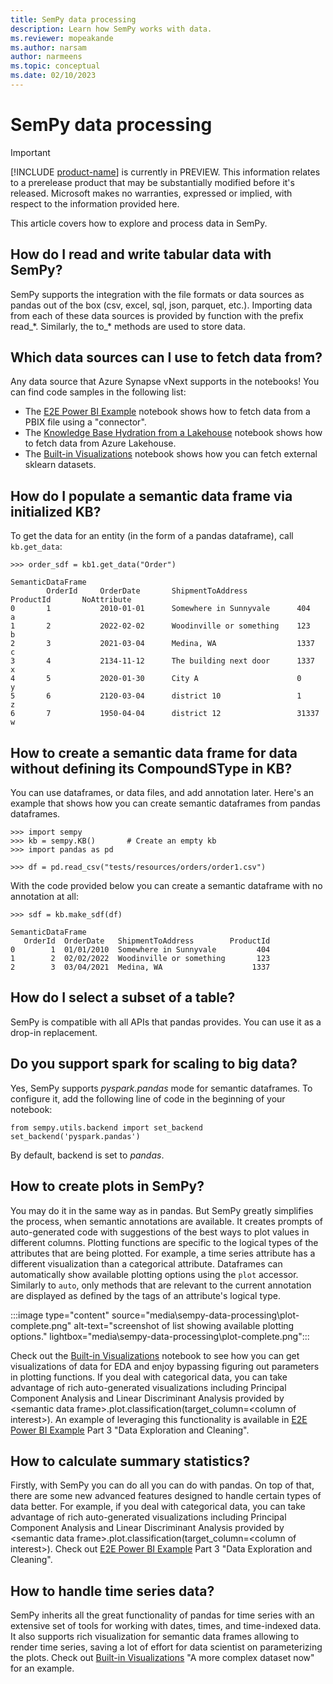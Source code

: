 ```yaml
---
title: SemPy data processing
description: Learn how SemPy works with data.
ms.reviewer: mopeakande
ms.author: narsam
author: narmeens
ms.topic: conceptual
ms.date: 02/10/2023
---
```


# SemPy data processing

> [!IMPORTANT]
> [!INCLUDE [product-name](../includes/product-name.md)] is currently in PREVIEW. This information relates to a prerelease product that may be substantially modified before it's released. Microsoft makes no warranties, expressed or implied, with respect to the information provided here.

This article covers how to explore and process data in SemPy.

## How do I read and write tabular data with SemPy?

SemPy supports the integration with the file formats or data sources as pandas out of the box (csv, excel, sql, json, parquet, etc.). Importing data from each of these data sources is provided by function with the prefix read_\*. Similarly, the to_\* methods are used to store data.  

## Which data sources can I use to fetch data from?

Any data source that Azure Synapse vNext supports in the notebooks! You can find code samples in the following list:

- The [E2E Power BI Example](https://enyaprod.azurewebsites.net/notebooks/synapse/e2e_powerbi_example.html) notebook shows how to fetch data from a PBIX file using a "connector".
- The [Knowledge Base Hydration from a Lakehouse](https://enyaprod.azurewebsites.net/notebooks/synapse/knowledge_base_hydration_from_a_lakehouse.html) notebook shows how to fetch data from Azure Lakehouse.
- The [Built-in Visualizations](https://enyaprod.azurewebsites.net/notebooks/built_in_visualization.html) notebook shows how you can fetch external sklearn datasets.

## How do I populate a semantic data frame via initialized KB?

To get the data for an entity (in the form of a pandas dataframe), call `kb.get_data`:

```
>>> order_sdf = kb1.get_data("Order")
```

```
SemanticDataFrame
        OrderId     OrderDate       ShipmentToAddress           ProductId       NoAttribute
0       1           2010-01-01      Somewhere in Sunnyvale      404             a
1       2           2022-02-02      Woodinville or something    123             b
2       3           2021-03-04      Medina, WA                  1337            c
3       4           2134-11-12      The building next door      1337            x
4       5           2020-01-30      City A                      0               y
5       6           2120-03-04      district 10                 1               z
6       7           1950-04-04      district 12                 31337           w
```

## How to create a semantic data frame for data without defining its CompoundSType in KB?

You can use dataframes, or data files, and add annotation later. Here's an example that shows how you can create semantic dataframes from pandas dataframes.

```
>>> import sempy
>>> kb = sempy.KB()       # Create an empty kb
>>> import pandas as pd
```

```
>>> df = pd.read_csv("tests/resources/orders/order1.csv")
```

With the code provided below you can create a semantic dataframe with no annotation at all:

```
>>> sdf = kb.make_sdf(df)
```

```
SemanticDataFrame
   OrderId  OrderDate   ShipmentToAddress        ProductId
0        1  01/01/2010  Somewhere in Sunnyvale         404
1        2  02/02/2022  Woodinville or something       123
2        3  03/04/2021  Medina, WA                    1337
```

## How do I select a subset of a table?

SemPy is compatible with all APIs that pandas provides. You can use it as a drop-in replacement.

## Do you support spark for scaling to big data?

Yes, SemPy supports *pyspark.pandas* mode for semantic dataframes. To configure it, add the following line of code in the beginning of your notebook:

```
from sempy.utils.backend import set_backend
set_backend('pyspark.pandas')
```

By default, backend is set to *pandas*.

## How to create plots in SemPy?

You may do it in the same way as in pandas. But SemPy greatly simplifies the process, when semantic annotations are available. It creates prompts of auto-generated code with suggestions of the best ways to plot values in different columns. Plotting functions are specific to the logical types of the attributes that are being plotted. For example, a time series attribute has a different visualization than a categorical attribute. Dataframes can automatically show available plotting options using the `plot` accessor. Similarly to `auto`, only methods that are relevant to the current annotation are displayed as defined by the tags of an attribute's logical type.

:::image type="content" source="media\sempy-data-processing\plot-complete.png" alt-text="screenshot of list showing available plotting options." lightbox="media\sempy-data-processing\plot-complete.png":::

Check out the [Built-in Visualizations](https://enyaprod.azurewebsites.net/notebooks/built_in_visualization.html) notebook to see how you can get visualizations of data for EDA and enjoy bypassing figuring out parameters in plotting functions. If you deal with categorical data, you can take advantage of rich auto-generated visualizations including Principal Component Analysis and Linear Discriminant Analysis provided by \<semantic data frame>.plot.classification(target_column=\<column of interest>). An example of leveraging this functionality is available in [E2E Power BI Example](https://enyaprod.azurewebsites.net/notebooks/synapse/e2e_powerbi_example.html) Part 3 "Data Exploration and Cleaning".

## How to calculate summary statistics?

Firstly, with SemPy you can do all you can do with pandas. On top of that, there are some new advanced features designed to handle certain types of data better. For example, if you deal with categorical data, you can take advantage of rich auto-generated visualizations including Principal Component Analysis and Linear Discriminant Analysis provided by \<semantic data frame>.plot.classification(target_column=\<column of interest>). Check out [E2E Power BI Example](https://enyaprod.azurewebsites.net/notebooks/synapse/e2e_powerbi_example.html) Part 3 "Data Exploration and Cleaning".

## How to handle time series data?

SemPy inherits all the great functionality of pandas for time series with an extensive set of tools for working with dates, times, and time-indexed data. It also supports rich visualization for semantic data frames allowing to render time series, saving a lot of effort for data scientist on parameterizing the plots. Check out [Built-in Visualizations](https://enyaprod.azurewebsites.net/notebooks/built_in_visualization.html) "A more complex dataset now" for an example.
